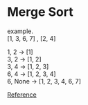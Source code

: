 # Merge Sort

example.    
[1, 3, 6, 7] , [2, 4]    

1, 2 -> [1]    
3, 2 -> [1, 2]   
3, 4 -> [1, 2, 3]   
6, 4 -> [1, 2, 3, 4]   
6, None -> [1, 2, 3, 4, 6, 7]   

[Reference](https://www.geeksforgeeks.org/merge-sort/?ref=lbp)
